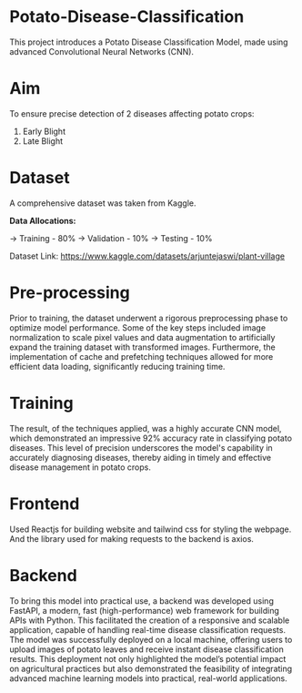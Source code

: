 # Potato-Disease-Classification

This project introduces a Potato Disease Classification Model, made using advanced Convolutional Neural Networks (CNN).

# Aim
To ensure precise detection of 2 diseases affecting potato crops:
1. Early Blight
2. Late Blight

# Dataset
A comprehensive dataset was taken from Kaggle.

**Data Allocations:**

 -> Training - 80%
 -> Validation - 10%
 -> Testing - 10%
 
Dataset Link: https://www.kaggle.com/datasets/arjuntejaswi/plant-village

# Pre-processing 
Prior to training, the dataset underwent a rigorous preprocessing phase to optimize model performance. Some of the key steps included image normalization to scale pixel values and data augmentation to artificially expand the training dataset with transformed images. Furthermore, the implementation of cache and prefetching techniques allowed for more efficient data loading, significantly reducing training time.

# Training
The result, of the techniques applied, was a highly accurate CNN model, which demonstrated an impressive 92% accuracy rate in classifying potato diseases. This level of precision underscores the model's capability in accurately diagnosing diseases, thereby aiding in timely and effective disease management in potato crops.

# Frontend
Used Reactjs for building website and tailwind css for styling the webpage. And the library used for making requests to the backend is axios. 

# Backend
To bring this model into practical use, a backend was developed using FastAPI, a modern, fast (high-performance) web framework for building APIs with Python. This facilitated the creation of a responsive and scalable application, capable of handling real-time disease classification requests. The model was successfully deployed on a local machine, offering users to upload images of potato leaves and receive instant disease classification results. This deployment not only highlighted the model’s potential impact on agricultural practices but also demonstrated the feasibility of integrating advanced machine learning models into practical, real-world applications.
